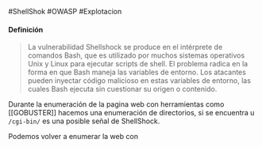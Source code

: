 #ShellShok #OWASP #Explotacion 

#### Definición
>La vulnerabilidad Shellshock se produce en el intérprete de comandos Bash, que es utilizado por muchos sistemas operativos Unix y Linux para ejecutar scripts de shell. El problema radica en la forma en que Bash maneja las variables de entorno. Los atacantes pueden inyectar código malicioso en estas variables de entorno, las cuales Bash ejecuta sin cuestionar su origen o contenido.

Durante la enumeración de la pagina web con herramientas como [[GOBUSTER]] hacemos una enumeración de directorios, si se encuentra u `/cgi-bin/` es una posible señal de ShellShock.

Podemos volver a enumerar la web con 

